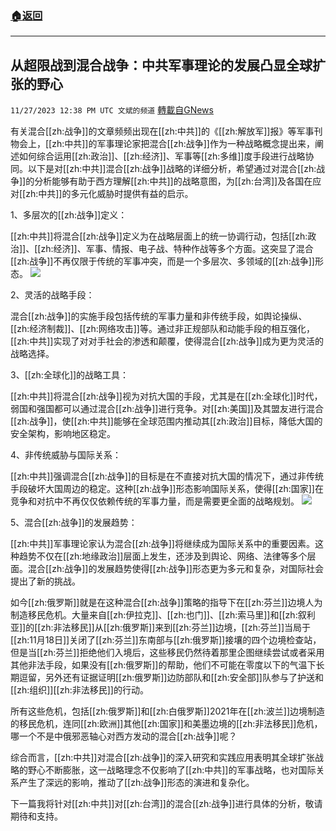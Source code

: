 ###  [:house:返回](README.md)
---


## 从超限战到混合战争：中共军事理论的发展凸显全球扩张的野心
`11/27/2023 12:38 PM UTC 文斌的频道` [轉載自GNews](https://gnews.org/articles/2042302)

有关混合[[zh:战争]]的文章频频出现在[[zh:中共]]的《[[zh:解放军]]报》等军事刊物会上，[[zh:中共]]的军事理论家把混合[[zh:战争]]作为一种战略概念提出来，阐述如何综合运用[[zh:政治]]、[[zh:经济]]、军事等[[zh:多维]]度手段进行战略协同。以下是对[[zh:中共]]混合[[zh:战争]]战略的详细分析，希望通过对混合[[zh:战争]]的分析能够有助于西方理解[[zh:中共]]的战略意图，为[[zh:台湾]]及各国在应对[[zh:中共]]的多元化威胁时提供有益的启示。

1、多层次的[[zh:战争]]定义：

[[zh:中共]]将混合[[zh:战争]]定义为在战略层面上的统一协调行动，包括[[zh:政治]]、[[zh:经济]]、军事、情报、电子战、特种作战等多个方面。这突显了混合[[zh:战争]]不再仅限于传统的军事冲突，而是一个多层次、多领域的[[zh:战争]]形态。
![](ipfs://QmPxWhyCqDJFrkUq9v3Z4CupR4A2xErxFQ7w98pnebEjoq?.png)


2、灵活的战略手段：

混合[[zh:战争]]的实施手段包括传统的军事力量和非传统手段，如舆论操纵、[[zh:经济制裁]]、[[zh:网络攻击]]等。通过非正规部队和动能手段的相互强化，[[zh:中共]]实现了对对手社会的渗透和颠覆，使得混合[[zh:战争]]成为更为灵活的战略选择。

3、[[zh:全球化]]的战略工具：

[[zh:中共]]将混合[[zh:战争]]视为对抗大国的手段，尤其是在[[zh:全球化]]时代，弱国和强国都可以通过混合[[zh:战争]]进行竞争。对[[zh:美国]]及其盟友进行混合[[zh:战争]]，使[[zh:中共]]能够在全球范围内推动其[[zh:政治]]目标，降低大国的安全架构，影响地区稳定。

4、非传统威胁与国际关系：

[[zh:中共]]强调混合[[zh:战争]]的目标是在不直接对抗大国的情况下，通过非传统手段破坏大国周边的稳定。这种[[zh:战争]]形态影响国际关系，使得[[zh:国家]]在竞争和对抗中不再仅仅依赖传统的军事力量，而是需要更全面的战略规划。
![](ipfs://Qme6fTYjH5vEXzpCp4cLWTWDWNkL8fq2koS8jYBbwuKotU?.png)


5、混合[[zh:战争]]的发展趋势：

[[zh:中共]]军事理论家认为混合[[zh:战争]]将继续成为国际关系中的重要因素。这种趋势不仅在[[zh:地缘政治]]层面上发生，还涉及到舆论、网络、法律等多个层面。混合[[zh:战争]]的发展趋势使得[[zh:战争]]形态更为多元和复杂，对国际社会提出了新的挑战。

如今[[zh:俄罗斯]]就是在这种混合[[zh:战争]]策略的指导下在[[zh:芬兰]]边境人为制造移民危机。大量来自[[zh:伊拉克]]、[[zh:也门]]、[[zh:索马里]]和[[zh:叙利亚]]的[[zh:非法移民]]从[[zh:俄罗斯]]来到[[zh:芬兰]]边境，[[zh:芬兰]]当局于[[zh:11月18日]]关闭了[[zh:芬兰]]东南部与[[zh:俄罗斯]]接壤的四个边境检查站，但是当[[zh:芬兰]]拒绝他们入境后，这些移民仍然待着那里企图继续尝试或者采用其他非法手段，如果没有[[zh:俄罗斯]]的帮助，他们不可能在零度以下的气温下长期逗留，另外还有证据证明[[zh:俄罗斯]]边防部队和[[zh:安全部]]队参与了护送和[[zh:组织]][[zh:非法移民]]的行动。

所有这些危机，包括[[zh:俄罗斯]]和[[zh:白俄罗斯]]2021年在[[zh:波兰]]边境制造的移民危机，连同[[zh:欧洲]]其他[[zh:国家]]和美墨边境的[[zh:非法移民]]危机，哪一个不是中俄邪恶轴心对西方发动的混合[[zh:战争]]呢？

综合而言，[[zh:中共]]对混合[[zh:战争]]的深入研究和实践应用表明其全球扩张战略的野心不断膨胀，这一战略理念不仅影响了[[zh:中共]]的军事战略，也对国际关系产生了深远的影响，推动了[[zh:战争]]形态的演进和复杂化。

下一篇我将针对[[zh:中共]]对[[zh:台湾]]的混合[[zh:战争]]进行具体的分析，敬请期待和支持。

